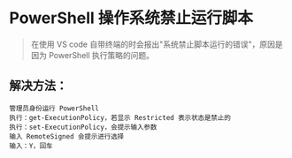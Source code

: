 # PowerShell 操作系统禁止运行脚本

>  在使用 VS code 自带终端的时会报出"系统禁止脚本运行的错误"，原因是因为 PowerShell 执行策略的问题。

## 解决方法：

    管理员身份运行 PowerShell
    执行：get-ExecutionPolicy，若显示 Restricted 表示状态是禁止的
    执行：set-ExecutionPolicy，会提示输入参数
    输入 RemoteSigned 会提示进行选择
    输入：Y，回车

